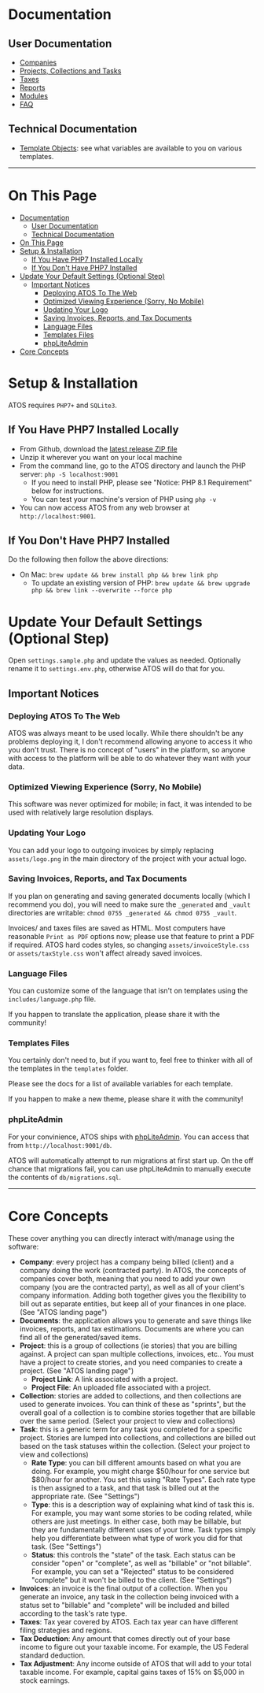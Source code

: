 # Documentation

## User Documentation

- [Companies](companies.md)
- [Projects, Collections and Tasks](projects.md)
- [Taxes](taxes.md)
- [Reports](reports.md)
- [Modules](https://github.com/jbelelieu/atos_modules)
- [FAQ](faq.md)

## Technical Documentation

- [Template Objects](objects.md): see what variables are available to you on various templates.

----

# On This Page

- [Documentation](#documentation)
  - [User Documentation](#user-documentation)
  - [Technical Documentation](#technical-documentation)
- [On This Page](#on-this-page)
- [Setup & Installation](#setup--installation)
  - [If You Have PHP7 Installed Locally](#if-you-have-php7-installed-locally)
  - [If You Don't Have PHP7 Installed](#if-you-dont-have-php7-installed)
- [Update Your Default Settings (Optional Step)](#update-your-default-settings-optional-step)
  - [Important Notices](#important-notices)
    - [Deploying ATOS To The Web](#deploying-atos-to-the-web)
    - [Optimized Viewing Experience (Sorry, No Mobile)](#optimized-viewing-experience-sorry-no-mobile)
    - [Updating Your Logo](#updating-your-logo)
    - [Saving Invoices, Reports, and Tax Documents](#saving-invoices-reports-and-tax-documents)
    - [Language Files](#language-files)
    - [Templates Files](#templates-files)
    - [phpLiteAdmin](#phpliteadmin)
- [Core Concepts](#core-concepts)

# Setup & Installation

ATOS requires `PHP7+` and `SQLite3`.

## If You Have PHP7 Installed Locally

- From Github, download the [latest release ZIP file](https://github.com/jbelelieu/atos/releases)
- Unzip it wherever you want on your local machine
- From the command line, go to the ATOS directory and launch the PHP server: `php -S localhost:9001`
  - If you need to install PHP, please see "Notice: PHP 8.1 Requirement" below for instructions.
  - You can test your machine's version of PHP using `php -v`
- You can now access ATOS from any web browser at `http://localhost:9001`.

## If You Don't Have PHP7 Installed

Do the following then follow the above directions:

- On Mac: `brew update && brew install php && brew link php`
  - To update an existing version of PHP: `brew update && brew upgrade php && brew link --overwrite --force php`


# Update Your Default Settings (Optional Step)

Open `settings.sample.php` and update the values as needed. Optionally rename it to `settings.env.php`, otherwise ATOS will do that for you.

## Important Notices

### Deploying ATOS To The Web

ATOS was always meant to be used locally. While there shouldn't be any problems deploying it, I don't recommend allowing anyone to access it who you don't trust. There is no concept of "users" in the platform, so anyone with access to the platform will be able to do whatever they want with your data.

### Optimized Viewing Experience (Sorry, No Mobile)

This software was never optimized for mobile; in fact, it was intended to be used with relatively large resolution displays.

### Updating Your Logo

You can add your logo to outgoing invoices by simply replacing `assets/logo.png` in the main directory of the project with your actual logo.

### Saving Invoices, Reports, and Tax Documents

If you plan on generating and saving generated documents locally (which I recommend you do), you will need to make sure the `_generated` and `_vault` directories are writable: `chmod 0755 _generated && chmod 0755 _vault`.

Invoices/ and taxes files are saved as HTML. Most computers have reasonable `Print as PDF` options now; please use that feature to print a PDF if required. ATOS hard codes styles, so changing `assets/invoiceStyle.css` or `assets/taxStyle.css` won't affect already saved invoices.

### Language Files

You can customize some of the language that isn't on templates using the `includes/language.php` file.

If you happen to translate the application, please share it with the community!

### Templates Files

You certainly don't need to, but if you want to, feel free to thinker with all of the templates in the `templates` folder.

Please see the docs for a list of available variables for each template.

If you happen to make a new theme, please share it with the community!

### phpLiteAdmin

For your convinience, ATOS ships with [phpLiteAdmin](https://www.phpliteadmin.org/). You can access that from `http://localhost:9001/db`.

ATOS will automatically attempt to run migrations at first start up. On the off chance that migrations fail, you can use phpLiteAdmin to manually execute the contents of `db/migrations.sql`.

---


# Core Concepts

These cover anything you can directly interact with/manage using the software:

- **Company**: every project has a company being billed (client) and a company doing the work (contracted party). In ATOS, the concepts of companies cover both, meaning that you need to add your own company (you are the contracted party), as well as all of your client's company information. Adding both together gives you the flexibility to bill out as separate entities, but keep all of your finances in one place. (See "ATOS landing page")
- **Documents**: the application allows you to generate and save things like invoices, reports, and tax estimations. Documents are where you can find all of the generated/saved items.
- **Project**: this is a group of collections (ie stories) that you are billing against. A project can span multiple collections, invoices, etc.. You must have a project to create stories, and you need companies to create a project. (See "ATOS landing page")
  - **Project Link**: A link associated with a project.
  - **Project File**: An uploaded file associated with a project.
- **Collection**: stories are added to collections, and then collections are used to generate invoices. You can think of these as "sprints", but the overall goal of a collection is to combine stories together that are billable over the same period. (Select your project to view and collections)
- **Task**: this is a generic term for any task you completed for a specific project. Stories are lumped into collections, and collections are billed out based on the task statuses within the collection. (Select your project to view and collections)
  - **Rate Type**: you can bill different amounts based on what you are doing. For example, you might charge $50/hour for one service but $80/hour for another. You set this using "Rate Types". Each rate type is then assigned to a task, and that task is billed out at the appropriate rate. (See "Settings")
  - **Type**: this is a description way of explaining what kind of task this is. For example, you may want some stories to be coding related, while others are just meetings. In either case, both may be billable, but they are fundamentally different uses of your time. Task types simply help you differentiate between what type of work you did for that task. (See "Settings")
  - **Status**: this controls the "state" of the task. Each status can be consider "open" or "complete", as well as "billable" or "not billable". For example, you can set a "Rejected" status to be considered "complete" but it won't be billed to the client. (See "Settings")
- **Invoices**: an invoice is the final output of a collection. When you generate an invoice, any task in the collection being invoiced with a status set to "billable" and "complete" will be included and billed according to the task's rate type.
- **Taxes**: Tax year covered by ATOS. Each tax year can have different filing strategies and regions.
- **Tax Deduction**: Any amount that comes directly out of your base income to figure out your taxable income. For example, the US Federal standard deduction.
- **Tax Adjustment**: Any income outside of ATOS that will add to your total taxable income. For example, capital gains taxes of 15% on $5,000 in stock earnings.
